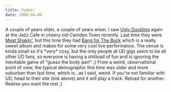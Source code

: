 ```yaml
---
title: Yudee!
date: 2006-04-08
---
```


A couple of years older, a couple of years wiser, I saw [Ugly Duckling](http://www.uglyduckling.us/) again at the Jazz Cafe in cheery old Camden Town recently. Last time they were [Meat Shakin'](http://www.last.fm/music/Ugly+Duckling/Taste+the+Secret), but this time they had [Bang for The Buck](http://www.last.fm/music/Ugly+Duckling/Bang+for+the+Buck) which is a really sweet album and makes for some very cool live performance.
The venue is kinda small so it's \*very\* cosy, but the only people at UD gigs seem to be all other UD fans, so everyone is having a shitload of fun and is ignoring the inevitable game of "guess the body part" ;)
From a weird, observational point of view, the typical demographic this time was older and more suburban than last time, which is...as I said, weird.
If you're not familiar with UD, head to their site (link above) and it will play a track. Reload for another. Realise you want the rest ;)
